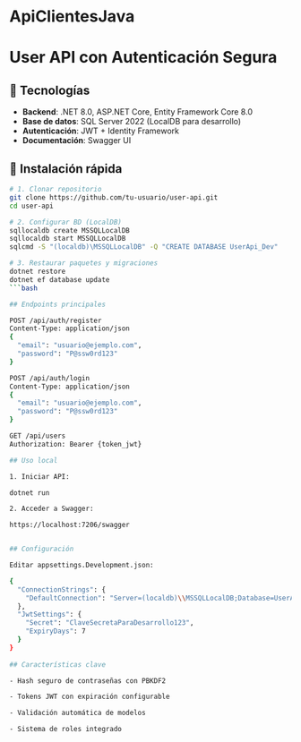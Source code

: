 # ApiClientesJava

# User API con Autenticación Segura

## 🚀 Tecnologías
- **Backend**: .NET 8.0, ASP.NET Core, Entity Framework Core 8.0
- **Base de datos**: SQL Server 2022 (LocalDB para desarrollo)
- **Autenticación**: JWT + Identity Framework
- **Documentación**: Swagger UI

## 🔧 Instalación rápida
```bash
# 1. Clonar repositorio
git clone https://github.com/tu-usuario/user-api.git
cd user-api

# 2. Configurar BD (LocalDB)
sqllocaldb create MSSQLLocalDB
sqllocaldb start MSSQLLocalDB
sqlcmd -S "(localdb)\MSSQLLocalDB" -Q "CREATE DATABASE UserApi_Dev"

# 3. Restaurar paquetes y migraciones
dotnet restore
dotnet ef database update
```bash

## Endpoints principales

POST /api/auth/register
Content-Type: application/json
{
  "email": "usuario@ejemplo.com",
  "password": "P@ssw0rd123"
}

POST /api/auth/login
Content-Type: application/json
{
  "email": "usuario@ejemplo.com",
  "password": "P@ssw0rd123"
}

GET /api/users
Authorization: Bearer {token_jwt}

## Uso local

1. Iniciar API:

dotnet run

2. Acceder a Swagger:

https://localhost:7206/swagger


## Configuración

Editar appsettings.Development.json:

{
  "ConnectionStrings": {
    "DefaultConnection": "Server=(localdb)\\MSSQLLocalDB;Database=UserApi_Dev;Trusted_Connection=True;"
  },
  "JwtSettings": {
    "Secret": "ClaveSecretaParaDesarrollo123",
    "ExpiryDays": 7
  }
}
  
## Características clave

- Hash seguro de contraseñas con PBKDF2

- Tokens JWT con expiración configurable

- Validación automática de modelos

- Sistema de roles integrado
	

